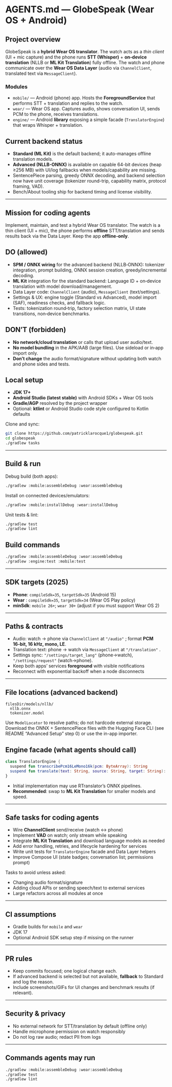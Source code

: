 # AGENTS.md — GlobeSpeak (Wear OS + Android)

## Project overview
GlobeSpeak is a **hybrid Wear OS translator**. The watch acts as a *thin client* (UI + mic capture) and the phone runs **STT (Whisper)** + **on‑device translation** (NLLB or **ML Kit Translation**) fully offline. The watch and phone communicate over the **Wear OS Data Layer** (audio via `ChannelClient`, translated text via `MessageClient`).

### Modules
- `mobile/` — Android (phone) app. Hosts the **ForegroundService** that performs STT + translation and replies to the watch.
- `wear/` — Wear OS app. Captures audio, shows conversation UI, sends PCM to the phone, receives translations.
- `engine/` — Android **library** exposing a simple facade (`TranslatorEngine`) that wraps Whisper + translation.

## Current backend status
- **Standard (ML Kit)** is the default backend; it auto-manages offline translation models.
- **Advanced (NLLB-ONNX)** is available on capable 64-bit devices (heap ≥256 MB) with UI/log fallbacks when models/capability are missing.
- SentencePiece parsing, greedy ONNX decoding, and backend selection now have unit coverage (tokenizer round-trip, capability matrix, protocol framing, VAD).
- Bench/About tooling ship for backend timing and license visibility.

---

## Mission for coding agents
Implement, maintain, and test a hybrid Wear OS translator. The watch is a thin client (UI + mic), the phone performs **offline** STT/translation and sends results back via the Data Layer. Keep the app **offline‑only**.

## DO (allowed)
- **SPM / ONNX wiring** for the advanced backend (NLLB‑ONNX): tokenizer integration, prompt building, ONNX session creation, greedy/incremental decoding.
- **ML Kit** integration for the standard backend: Language ID + on‑device translation with model download/management.
- Data Layer code: `ChannelClient`  (audio), `MessageClient`  (text/settings).
- Settings & UX: engine toggle (Standard vs Advanced), model import (SAF), readiness checks, and fallback logic.
- Tests: tokenization round‑trip, factory selection matrix, UI state transitions, non‑device benchmarks.

## DON’T (forbidden)
- **No network/cloud translation** or calls that upload user audio/text.
- **No model bundling** in the APK/AAB (large files). Use sideload or in‑app import only.
- **Don’t change** the audio format/signature without updating both watch and phone sides and tests.

## Local setup
- **JDK 17+**
- **Android Studio (latest stable)** with Android SDKs + Wear OS tools
- **Gradle/AGP** resolved by the project wrapper
- Optional: **ktlint** or Android Studio code style configured to Kotlin defaults

Clone and sync:
```bash
git clone https://github.com/patricklarocque1/globespeak.git
cd globespeak
./gradlew tasks
```

---

## Build & run
Debug build (both apps):
```bash
./gradlew :mobile:assembleDebug :wear:assembleDebug
```

Install on connected devices/emulators:
```bash
./gradlew :mobile:installDebug :wear:installDebug
```

Unit tests & lint:
```bash
./gradlew test
./gradlew lint
```

## Build commands
```bash
./gradlew :mobile:assembleDebug :wear:assembleDebug
./gradlew :engine:test :mobile:test
```

---

## SDK targets (2025)
- **Phone**: `compileSdk=35`, `targetSdk=35` (Android 15)
- **Wear** : `compileSdk=35`, `targetSdk=34` (Wear OS Play policy)
- **minSdk**: `mobile 26+`; `wear 30+` (adjust if you must support Wear OS 2)

---

## Paths & contracts
- Audio: watch → phone via `ChannelClient`  at `"/audio"` ; format **PCM 16‑bit, 16 kHz, mono, LE**.
- Translation text: phone → watch via `MessageClient`  at `"/translation"` .
- Settings sync: `"/settings/target_lang"`  (phone→watch), `"/settings/request"`  (watch→phone).
- Keep both apps’ services **foreground** with visible notifications
- Reconnect with exponential backoff when a node disconnects

---

## File locations (advanced backend)
```
filesDir/models/nllb/
  nllb.onnx
  tokenizer.model
```
Use `ModelLocator`  to resolve paths; do not hardcode external storage.
Download the ONNX + SentencePiece files with the Hugging Face CLI (see README “Advanced Setup” step 0) or use the in-app importer.

## Engine facade (what agents should call)
```kotlin
class TranslatorEngine {
  suspend fun transcribePcm16LeMono16k(pcm: ByteArray): String
  suspend fun translate(text: String, source: String, target: String): String
}
```
- Initial implementation may use RTranslator’s ONNX pipelines.
- **Recommended**: swap to **ML Kit Translation** for smaller models and speed.

---

## Safe tasks for coding agents
- Wire **ChannelClient** send/receive (watch ↔ phone)
- Implement **VAD** on watch; only stream while speaking
- Integrate **ML Kit Translation** and download language models as needed
- Add error handling, retries, and lifecycle hardening for services
- Write unit tests for `TranslatorEngine` facade and Data Layer helpers
- Improve Compose UI (state badges; conversation list; permissions prompt)

Tasks to avoid unless asked:
- Changing audio format/signature
- Adding cloud APIs or sending speech/text to external services
- Large refactors across all modules at once

---

## CI assumptions
- Gradle builds for `mobile` and `wear`
- JDK 17
- Optional Android SDK setup step if missing on the runner

---

## PR rules
- Keep commits focused; one logical change each.
- If advanced backend is selected but not available, **fallback** to Standard and log the reason.
- Include screenshots/GIFs for UI changes and benchmark results (if relevant).

---

## Security & privacy
- No external network for STT/translation by default (offline only)
- Handle microphone permission on watch responsibly
- Do not log raw audio; redact PII from logs

---

## Commands agents may run
```bash
./gradlew :mobile:assembleDebug :wear:assembleDebug
./gradlew test
./gradlew lint
```
